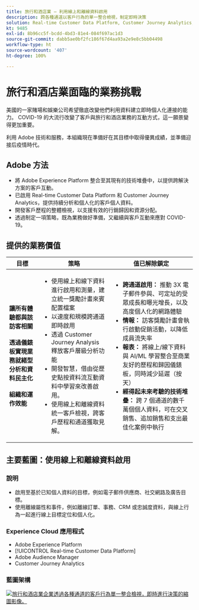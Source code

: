 ```yaml
---
title: 旅行和酒店業 — 利用線上和離線資料啟用
description: 跨各種通道以客戶行為的單一整合檢視，制定即時決策
solution: Real-time Customer Data Platform, Customer Journey Analytics, Analytics, Audience Manager, Experience Manager, Target
kt: 9485
exl-id: 8b96cc5f-bcdd-4bd3-81e4-084f697ac1d3
source-git-commit: dabb5ae0bf2fc186f67d4aa93a2e9e8c5bb04498
workflow-type: ht
source-wordcount: '407'
ht-degree: 100%

---
```


# 旅行和酒店業面臨的業務挑戰

美國的一家賭場和娛樂公司希望徹底改變他們利用資料建立即時個人化連接的能力。  COVID-19 的大流行改變了客戶與旅行和酒店業務的互動方式，這一願景變得更加重要。

利用 Adobe 技術和服務，本組織現在準備好在其目標中取得優異成績，並準備迎接后疫情時代。

## Adobe 方法

* 將 Adobe Experience Platform 整合至其現有的技術堆疊中，以提供跨解決方案的客戶互動。
* 已啟用 Real-time Customer Data Platform 和 Customer Journey Analytics，提供持續分析和個人化的客戶個人資料。
* 開發客戶歷程的整體檢視，以支援有效的行銷歸因和資源分配。
* 透過制定一項策略，既為業務做好準備，又繼續與客戶互動來應對 COVID-19。

## 提供的業務價值

| 目標 | 策略 | 值已解除鎖定 |
|---|---|---|
| **讓所有體驗都與該訪客相關&#x200B;**<br></br>**透過儀錶板實現業務就緒型分析和資料民主化&#x200B;**<br></br>**組織和運作效能**</ul> | <ul><li>使用線上和線下資料進行啟用和測量，建立統一獎勵計畫來賓配置檔案</li><li>以速度和規模跨通道即時啟用</li><li>透過 Customer Journey Analysis 釋放客戶層級分析功能</li><li>開發智慧，借由從歷史點按資料流互動資料中學習來改善啟用。</li><li>使用線上和離線資料統一客戶檢視，跨客戶歷程和通道獲取見解。</li></ul> | <ul><li><strong>跨通道啟用： </strong>推動 3X 電子郵件參與、可定址的受眾成長和曝光增長，以及高度個人化的網路體驗 </li><li><strong>情報： </strong>訪客獎勵計畫會執行啟動促銷活動，以降低成員流失率</li><li><strong>報表： </strong>將線上/線下資料與 AI/ML 學習整合至商業友好的歷程和歸因儀錶板，同時減少延遲（按天）</li><li><strong>經得起未來考驗的技術堆疊： </strong>跨 7 個通道的數千萬個個人資料，可在交叉銷售、追加銷售和支出最佳化案例中執行</li></ul> |

## 主要藍圖：使用線上和離線資料啟用

### 說明

<ul><li>啟用至基於已知個人資料的目標，例如電子郵件供應商、社交網路及廣告目標。</li><li>使用離線屬性和事件，例如離線訂單、事務、CRM 或忠誠度資料，與線上行為一起進行線上目標定位和個人化。</li></li></ul>

### Experience Cloud 應用程式

<ul><li>Adobe Experience Platform</li><li>[!UICONTROL Real-time Customer Data Platform]</li><li>Adobe Audience Manager</li><li>Customer Journey Analytics</li></ul>

### 藍圖架構

<a href="https://experienceleague.adobe.com/docs/blueprints-learn/architecture/audience-activation/platform-and-applications.html?lang=zh-Hant"><img alt="旅行和酒店業企業透過各種通道的客戶行為單一整合檢視，即時進行決策的縮圖影像。" src="https://experienceleague.adobe.com/docs/blueprints-learn/assets/known_activation.svg" class="modal-image" /></a>
